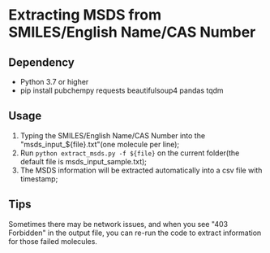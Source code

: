 # Extracting MSDS from SMILES/English Name/CAS Number

## Dependency

- Python 3.7 or higher
- pip install pubchempy requests beautifulsoup4 pandas tqdm

## Usage

1. Typing the SMILES/English Name/CAS Number into the "msds_input_${file}.txt"(one molecule per line);
2. Run `python extract_msds.py -f ${file}` on the current folder(the default file is msds_input_sample.txt);
3. The MSDS information will be extracted automatically into a csv file with timestamp;

## Tips

Sometimes there may be network issues, and when you see "403 Forbidden" in the output file, you can re-run the code to extract information for those failed molecules.


